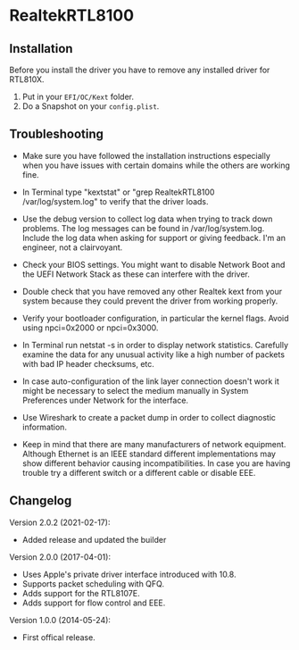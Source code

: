 RealtekRTL8100
==============

 Installation
------------

Before you install the driver you have to remove any installed driver for RTL810X.

1. Put in your `EFI/OC/Kext` folder.
2. Do a Snapshot on your `config.plist`.


Troubleshooting
---------------

- Make sure you have followed the installation instructions especially when you have issues with certain domains while the others are working fine.

- In Terminal type "kextstat" or "grep RealtekRTL8100 /var/log/system.log" to verify that the driver loads.
 
- Use the debug version to collect log data when trying to track down problems. The log messages can be found in /var/log/system.log. Include the log data when asking for support or giving feedback. I'm an engineer, not a clairvoyant.

- Check your BIOS settings. You might want to disable Network Boot and the UEFI Network Stack as these can interfere with the driver.

- Double check that you have removed any other Realtek kext from your system because they could prevent the driver from working properly.

- Verify your bootloader configuration, in particular the kernel flags. Avoid using npci=0x2000 or npci=0x3000.

- In Terminal run netstat -s in order to display network statistics. Carefully examine the data for any unusual activity like a high number of packets with bad IP header checksums, etc.

- In case auto-configuration of the link layer connection doesn't work it might be necessary to select the medium manually in System Preferences under Network for the interface.

- Use Wireshark to create a packet dump in order to collect diagnostic information.

- Keep in mind that there are many manufacturers of network equipment. Although Ethernet is an IEEE standard different implementations may show different behavior causing incompatibilities. In case you are having trouble try a different switch or a different cable or disable EEE.


Changelog
---------
Version 2.0.2 (2021-02-17):
 - Added release and updated the builder

Version 2.0.0 (2017-04-01):
 - Uses Apple's private driver interface introduced with 10.8.
 - Supports packet scheduling with QFQ.
 - Adds support for the RTL8107E.
 - Adds support for flow control and EEE.

Version 1.0.0 (2014-05-24):
- First offical release.
